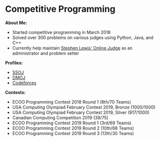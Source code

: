 # Competitive Programming

**About Me:**
- Started competitive programming in March 2018
- Solved over 300 problems on various judges using Python, Java, and C++
- Currently help maintain [Stephen Lewis' Online Judge](https://ssoj.ca/) as an administrator and problem setter

**Profiles:**
- [SSOJ](https://ssoj.ca/user/Joon7891)
- [DMOJ](https://dmoj.ca/user/Joon7891)
- [Codeforces](https://codeforces.com/profile/Joon7891)

**Contests:**
- ECOO Programming Contest 2018 Round 1 (8th/70 Teams)
- USA Computing Olympiad February Contest 2019, Bronze (1000/1000)
- USA Computing Olympiad February Contest 2019, Silver (917/1000)
- Canadian Computing Competition 2019 (39/75)
- ECOO Programming Contest 2019 Round 1 (3rd/69 Teams)
- ECOO Programming Contest 2019 Round 2 (10th/68 Teams)
- ECOO Programming Contest 2019 Round 3 (13th/30 Teams)
